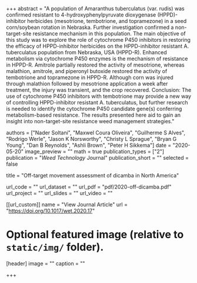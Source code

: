+++
abstract = "A population of Amaranthus tuberculatus (var. rudis) was confirmed resistant to 4-hydroxyphenylpyruvate dioxygenase (HPPD)-inhibitor herbicides (mesotrione, tembotrione, and topramezone) in a seed corn/soybean rotation in Nebraska. Further investigation confirmed a non-target-site resistance mechanism in this population. The main objective of this study was to explore the role of cytochrome P450 inhibitors in restoring the efficacy of HPPD-inhibitor herbicides on the HPPD-inhibitor resistant A. tuberculatus population from Nebraska, USA (HPPD-R). Enhanced metabolism via cytochrome P450 enzymes is the mechanism of resistance in HPPD-R. Amitrole partially restored the activity of mesotrione, whereas malathion, amitrole, and piperonyl butoxide restored the activity of tembotrione and topramezone in HPPD-R. Although corn was injured through malathion followed by mesotrione application a week after treatment, the injury was transient, and the crop recovered. Conclusion: The use of cytochrome P450 inhibitors with tembotrione may provide a new way of controlling HPPD-inhibitor resistant A. tuberculatus, but further research is needed to identify the cytochrome P450 candidate gene(s) conferring metabolism-based resistance. The results presented here aid to gain an insight into non-target-site resistance weed management strategies."

authors = ["Nader Soltani", "Maxwel Coura Oliveira", "Guilherme S Alves", "Rodrigo Werle", "Jason K Norsworthy", "Christy L Sprague", "Bryan G Young", "Dan B Reynolds", "Ashli Brown", "Peter H Sikkema"]
date = "2020-05-20"
image_preview = ""
math = true
publication_types = ["2"]
publication = "*Weed Technology* Journal"
publication_short = ""
selected = false

title = "Off-target movement assessment of dicamba in North America"

url_code = ""
url_dataset = ""
url_pdf = "pdf/2020-off-dicamba.pdf"
url_project = ""
url_slides = ""
url_video = ""

[[url_custom]]
name = "View Journal Article"
url = "https://doi.org/10.1017/wet.2020.17"

# Optional featured image (relative to `static/img/` folder).
[header]
image = ""
caption = ""

+++
